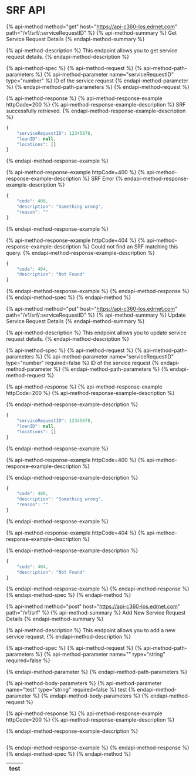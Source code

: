 # SRF API

{% api-method method="get" host="https://api-c360-los.edrnet.com" path="/v1/srf/:serviceRequestID" %}
{% api-method-summary %}
Get Service Request Details
{% endapi-method-summary %}

{% api-method-description %}
This endpoint allows you to get service request details.
{% endapi-method-description %}

{% api-method-spec %}
{% api-method-request %}
{% api-method-path-parameters %}
{% api-method-parameter name="serviceRequestID" type="number" %}
ID of the service request
{% endapi-method-parameter %}
{% endapi-method-path-parameters %}
{% endapi-method-request %}

{% api-method-response %}
{% api-method-response-example httpCode=200 %}
{% api-method-response-example-description %}
SRF successfully retrieved.
{% endapi-method-response-example-description %}

```javascript
{
    "serviceRequestID": 12345678,
    "loanID": null,
    "locations": []
}
```
{% endapi-method-response-example %}

{% api-method-response-example httpCode=400 %}
{% api-method-response-example-description %}
SRF Error
{% endapi-method-response-example-description %}

```javascript
{
    "code": 400,
    "description": "Something wrong",
    "reason": ""
}
```
{% endapi-method-response-example %}

{% api-method-response-example httpCode=404 %}
{% api-method-response-example-description %}
Could not find an SRF matching this query.
{% endapi-method-response-example-description %}

```javascript
{
    "code": 404,
    "description": "Not Found"
}
```
{% endapi-method-response-example %}
{% endapi-method-response %}
{% endapi-method-spec %}
{% endapi-method %}

{% api-method method="put" host="https://api-c360-los.edrnet.com" path="/v1/srf/:serviceRequestID" %}
{% api-method-summary %}
Update Service Request Details
{% endapi-method-summary %}

{% api-method-description %}
This endpoint allows you to update service request details.
{% endapi-method-description %}

{% api-method-spec %}
{% api-method-request %}
{% api-method-path-parameters %}
{% api-method-parameter name="serviceRequestID" type="number" required=false %}
ID of the service request
{% endapi-method-parameter %}
{% endapi-method-path-parameters %}
{% endapi-method-request %}

{% api-method-response %}
{% api-method-response-example httpCode=200 %}
{% api-method-response-example-description %}

{% endapi-method-response-example-description %}

```javascript
{
    "serviceRequestID": 12345678,
    "loanID": null,
    "locations": []
}
```
{% endapi-method-response-example %}

{% api-method-response-example httpCode=400 %}
{% api-method-response-example-description %}

{% endapi-method-response-example-description %}

```javascript
{
    "code": 400,
    "description": "Something wrong",
    "reason": ""
}
```
{% endapi-method-response-example %}

{% api-method-response-example httpCode=404 %}
{% api-method-response-example-description %}

{% endapi-method-response-example-description %}

```javascript
{
    "code": 404,
    "description": "Not Found"
}
```
{% endapi-method-response-example %}
{% endapi-method-response %}
{% endapi-method-spec %}
{% endapi-method %}

{% api-method method="post" host="https://api-c360-los.edrnet.com" path="/v1/srf" %}
{% api-method-summary %}
Add New Service Request Details
{% endapi-method-summary %}

{% api-method-description %}
This endpoint allows you to add a new service request.
{% endapi-method-description %}

{% api-method-spec %}
{% api-method-request %}
{% api-method-path-parameters %}
{% api-method-parameter name="" type="string" required=false %}

{% endapi-method-parameter %}
{% endapi-method-path-parameters %}

{% api-method-body-parameters %}
{% api-method-parameter name="test" type="string" required=false %}
test
{% endapi-method-parameter %}
{% endapi-method-body-parameters %}
{% endapi-method-request %}

{% api-method-response %}
{% api-method-response-example httpCode=200 %}
{% api-method-response-example-description %}

{% endapi-method-response-example-description %}

```

```
{% endapi-method-response-example %}
{% endapi-method-response %}
{% endapi-method-spec %}
{% endapi-method %}

| test |
| --- |




